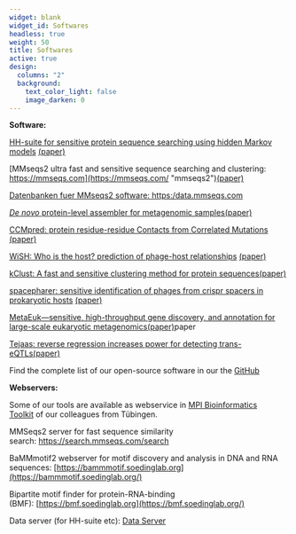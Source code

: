 ```yaml
---
widget: blank
widget_id: Softwares
headless: true
weight: 50
title: Softwares
active: true
design:
  columns: "2"
  background:
    text_color_light: false
    image_darken: 0
---
```


**Software:**

[HH-suite for sensitive protein sequence searching using hidden Markov models](https://github.com/soedinglab/hh-suite "hhsuite GitHub") [(paper)](https://bmcbioinformatics.biomedcentral.com/articles/10.1186/s12859-019-3019-7)

[MMseqs2 ultra fast and sensitive sequence searching and clustering: https://mmseqs.com](https://mmseqs.com/ "mmseqs2")[(paper)](https://academic.oup.com/bioinformatics/article/32/9/1323/1744460)

[Datenbanken fuer MMseqs2 software: https:/data.mmseqs.com](https://www.mpibpc.mpg.de/data.mmseqs.com)[](https://data.mmseqs.com/ "mmseqs2 databases")

[_De novo_ protein-level assembler for metagenomic samples](https://github.com/soedinglab/plass)[(paper)](https://www.nature.com/articles/s41592-019-0437-4)

[CCMpred: protein residue-residue Contacts from Correlated Mutations](https://github.com/soedinglab/CCMpred "compared") [(paper)](https://academic.oup.com/bioinformatics/article/30/21/3128/2422261)

[WiSH: Who is the host? prediction of phage-host relationships](https://github.com/soedinglab/wish) [(paper)](https://academic.oup.com/bioinformatics/article/33/19/3113/3964377)

[kClust: A fast and sensitive clustering method for protein sequences](https://github.com/soedinglab/kClust)[(paper)](https://bmcbioinformatics.biomedcentral.com/articles/10.1186/1471-2105-14-248)

[spacepharer: sensitive identification of phages from crispr spacers in prokaryotic hosts](https://github.com/soedinglab/spacepharer) [(paper)](https://academic.oup.com/bioinformatics/article/37/19/3364/6207963)

[MetaEuk—sensitive, high-throughput gene discovery, and annotation for large-scale eukaryotic metagenomics](https://github.com/soedinglab/metaeuk)[(paper)](https://microbiomejournal.biomedcentral.com/articles/10.1186/s40168-020-00808-x)paper

[Tejaas: reverse regression increases power for detecting trans-eQTLs](https://github.com/soedinglab/tejaas)[(paper)](https://genomebiology.biomedcentral.com/articles/10.1186/s13059-021-02361-8)

Find the complete list of our open-source software in our the [GitHub](https://github.com/soedinglab)

**Webservers:**

Some of our tools are available as webservice in [MPI Bioinformatics Toolkit](https://toolkit.tuebingen.mpg.de/) of our colleagues from Tübingen.

MMSeqs2 server for fast sequence similarity search: <https://search.mmseqs.com/search>

BaMMmotif2 webserver for motif discovery and analysis in DNA and RNA sequences: [https://bammmotif.soedinglab.org](https://bammmotif.soedinglab.org/)

Bipartite motif finder for protein-RNA-binding (BMF): [https://bmf.soedinglab.org](https://bmf.soedinglab.org/)

Data server (for HH-suite etc): [Data Server](http://wwwuser.gwdg.de/~compbiol/data/ "Data-Server")
